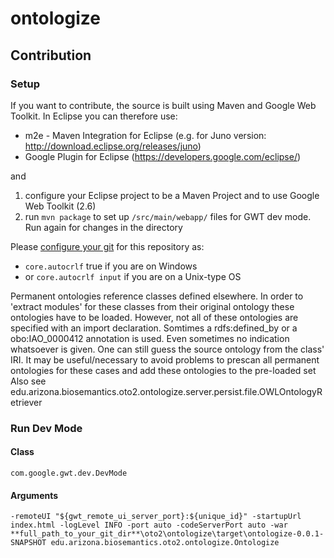 ontologize
============

Contribution
----------

### Setup
If you want to contribute, the source is built using Maven and Google Web Toolkit.
In Eclipse you can therefore use:
* m2e - Maven Integration for Eclipse (e.g. for Juno version: http://download.eclipse.org/releases/juno)
* Google Plugin for Eclipse (https://developers.google.com/eclipse/)

and 

1. configure your Eclipse project to be a Maven Project and to use Google Web Toolkit (2.6)
2. run `mvn package` to set up `/src/main/webapp/` files for GWT dev mode. Run again for changes in the directory

Please [configure your git](http://git-scm.com/book/en/Customizing-Git-Git-Configuration) for this repository as:
* `core.autocrlf` true if you are on Windows 
* or `core.autocrlf input` if you are on a Unix-type OS

Permanent ontologies reference classes defined elsewhere. In order to 'extract modules' for these classes from their original ontology these ontologies have to be loaded. However, not all of these ontologies are specified with an import declaration. Somtimes a rdfs:defined_by or a obo:IAO_0000412 annotation is used. Even sometimes no indication whatsoever is given. One can still guess the source ontology from the class' IRI. It may be useful/necessary to avoid problems to prescan all permanent ontologies for these cases and add these ontologies to the pre-loaded set 
Also see edu.arizona.biosemantics.oto2.ontologize.server.persist.file.OWLOntologyRetriever


### Run Dev Mode

#### Class
`com.google.gwt.dev.DevMode`

#### Arguments
`-remoteUI "${gwt_remote_ui_server_port}:${unique_id}" -startupUrl index.html -logLevel INFO -port auto -codeServerPort auto -war **full_path_to_your_git_dir**\oto2\ontologize\target\ontologize-0.0.1-SNAPSHOT edu.arizona.biosemantics.oto2.ontologize.Ontologize`
